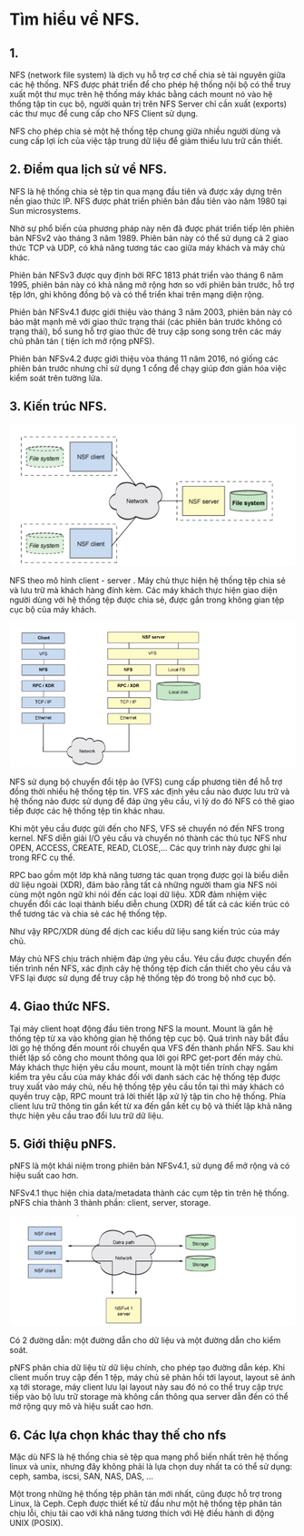 # Tìm hiểu về NFS.
## 1.
NFS (network file system) là dịch vụ hỗ trợ cơ chế chia sẻ tài nguyên giữa các hệ thống. NFS được phát triển để cho phép hệ thống nội bộ có thể truy xuất một thư mục trên hệ thống máy khác bằng cách mount nó vào hệ thống tập tin cục bộ, người quản trị trên NFS Server chỉ cần xuất (exports) các thư mục để cung cấp cho NFS Client sử dụng.

NFS cho phép chia sẻ một hệ thống tệp chung giữa nhiều người dùng và cung cấp lợi ích của việc tập trung dữ liệu để giảm thiểu lưu trữ cần thiết.

## 2. Điểm qua lịch sử về NFS.
NFS là hệ thống chia sẻ tệp tin qua mạng đầu tiên và được xây dựng trên nền giao thức IP. NFS được phát triển phiên bản đầu tiên vào năm 1980 tại Sun microsystems.

Nhờ sự phổ biến của phương pháp này nên đã được phát triển tiếp lên phiên bản NFSv2 vào tháng 3 năm 1989. Phiên bản này có thể sử dụng cả 2 giao thức TCP và UDP, có khả năng tương tác cao giữa máy khách và máy chủ khác.

Phiên bản NFSv3 được quy định bởi RFC 1813 phát triển vào tháng 6 năm 1995, phiên bản này có khả năng mở rộng hơn so với phiên bản trước, hỗ trợ tệp lớn, ghi không đồng bộ và có thể triển khai trên mạng diện rộng.

Phiên bản NFSv4.1 được giới thiệu vào tháng 3 năm 2003, phiên bản này có bảo mật mạnh mẽ với giao thức trạng thái (các phiên bản trước không có trạng thái), bổ sung hỗ trợ giao thức đê truy cập song song trên các máy chủ phân tán ( tiện ích mở rộng pNFS).

Phiên bản NFSv4.2 được giới thiệu vòa tháng 11 năm 2016, nó giống các phiên bản trước nhưng chỉ sử dụng 1 cổng để chạy giúp đơn giản hóa việc kiểm soát trên tường lửa.

## 3. Kiến trúc NFS.

![](anhnfs/anh1.png)

NFS theo mô hình client - server . Máy chủ thực hiện hệ thống tệp chia sẻ và lưu trữ mà khách hàng đính kèm. Các máy khách thực hiện giao diện người dùng với hệ thống tệp được chia sẻ, được gắn trong không gian tệp cục bộ của máy khách.

![](anhnfs/anh2.png)

NFS sử dụng bộ chuyển đổi tệp ảo (VFS) cung cấp phương tiên để hỗ trợ đồng thời nhiều hệ thống tệp tin. VFS xác định yêu cầu nào được lưu trữ và hệ thống nào được sử dụng để đáp ứng yêu cầu, vì lý do đó NFS có thê giao tiếp được các hệ thống tệp tin khác nhau.

Khi một yêu cầu được gửi đến cho NFS, VFS sẽ chuyển nó đến NFS trong kernel. NFS diễn giải I/O yêu cầu và chuyển nó thành các thủ tục NFS như OPEN, ACCESS, CREATE, READ, CLOSE,... Các quy trình này được ghi lại trong RFC cụ thể.

RPC bao gồm một lớp khả năng tương tác quan trọng được gọi là biểu diễn dữ liệu ngoài (XDR), đảm bảo rằng tất cả những người tham gia NFS nói cùng một ngôn ngữ khi nói đến các loại dữ liệu. XDR đảm nhiệm việc chuyển đổi các loại thành biểu diễn chung (XDR) để tất cả các kiến ​​trúc có thể tương tác và chia sẻ các hệ thống tệp.

Như vậy RPC/XDR dùng để dịch cac kiểu dữ liệu sang kiến trúc của máy chủ.


Máy chủ NFS chịu trách nhiệm đáp ứng yêu cầu. Yêu cầu được chuyển đến tiến trình nền NFS, xác định cây hệ thống tệp đích cần thiết cho yêu cầu và VFS lại được sử dụng để truy cập hệ thống tệp đó trong bộ nhớ cục bộ. 

## 4. Giao thức NFS.

Tại máy client  hoạt động đầu tiên trong NFS la mount. Mount là gắn hệ thống tệp từ xa vào không gian hệ thống tệp cục bộ. Quá trình này bắt đầu lời gọ hệ thống đến mount  rồi chuyển qua VFS đến thành phần NFS. Sau khi thiết lập số công cho mount thông qua lời gọi RPC get-port đến máy chủ. Máy khách thực hiện yêu cầu mount, mount là một tiến trính chạy ngầm kiểm tra yêu cầu của máy khác đối với danh sách các hệ thống tệp được truy xuất vào máy chủ, nếu hệ thống tệp yêu cầu tồn tại thì máy khách có quyền truy cập, RPC mount trả lời thiết lập xử lý tập tin cho hệ thống. Phía client lưu trữ thông tin gắn kết từ xa đến gắn kết cụ bộ và thiết lập khả năng thực hiện yêu cầu trao đổi lưu trữ dữ liệu.

## 5. Giới thiệu pNFS.

pNFS là một khái niệm trong phiên bản NFSv4.1, sử dụng để mở rộng và có hiệu suất cao hơn.

NFSv4.1 thục hiện chia data/metadata thành các cụm tệp tin trên hệ thống. pNFS chia thành 3 thành phần: client, server, storage.

![](anhnfs/anh3.png)

Có 2 đường dẫn: một đường dẫn cho dữ liệu và một đường dẫn cho kiểm soát.

pNFS phân chia dữ liệu từ dữ liệu chính, cho phép tạo đường dẫn kép. Khi client muốn truy cập  đến 1 tệp, máy chủ sẽ phản hồi tới layout, layout sẽ ánh xạ tới storage, máy client lưu lại layout này sau đó nó co thể truy cập trực tiếp vào bộ lưu trữ storage mà không cần thông qua server dẫn đến có thể mở rộng quy mô và hiệu suất cao hơn.

## 6. Các lựa chọn khác thay thế cho nfs
Mặc dù NFS là hệ thống chia sẻ tệp qua mạng phổ biến nhất trên hệ thống linux và unix, nhưng đây không phải là lựa chọn duy nhất ta có thể sử dụng: ceph, samba, iscsi, SAN, NAS, DAS, ...

Một trong những hệ thống tệp phân tán mới nhất, cũng được hỗ trợ trong Linux, là Ceph. Ceph được thiết kế từ đầu như một hệ thống tệp phân tán chịu lỗi, chịu tải cao với khả năng tương thích với Hệ điều hành di động UNIX (POSIX).

